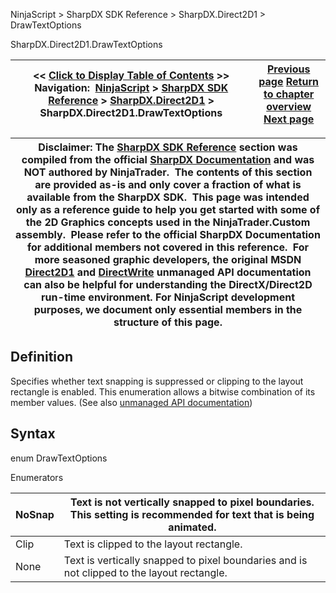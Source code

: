 ﻿
NinjaScript \> SharpDX SDK Reference \> SharpDX.Direct2D1 \> DrawTextOptions

SharpDX.Direct2D1\.DrawTextOptions

| \<\< [Click to Display Table of Contents](sharpdx_direct2d1_drawtextoptions.md) \>\> **Navigation:**     [NinjaScript](ninjascript.md) \> [SharpDX SDK Reference](sharpdx_sdk_reference.md) \> [SharpDX.Direct2D1](sharpdx_direct2d1.md) \> SharpDX.Direct2D1\.DrawTextOptions | [Previous page](sharpdx_direct2d1_capstyle.md) [Return to chapter overview](sharpdx_direct2d1.md) [Next page](sharpdx_direct2d1_ellipse.md) |
| --- | --- |

| Disclaimer: The [SharpDX SDK Reference](sharpdx_sdk_reference.md) section was compiled from the official [SharpDX Documentation](http://sharpdx.org/) and was NOT authored by NinjaTrader.  The contents of this section are provided as\-is and only cover a fraction of what is available from the SharpDX SDK.  This page was intended only as a reference guide to help you get started with some of the 2D Graphics concepts used in the NinjaTrader.Custom assembly.  Please refer to the official SharpDX Documentation for additional members not covered in this reference.  For more seasoned graphic developers, the original MSDN [Direct2D1](https://msdn.microsoft.com/en-us/library/windows/desktop/dd370990.aspx) and [DirectWrite](https://msdn.microsoft.com/en-us/library/windows/desktop/dd368038.aspx) unmanaged API documentation can also be helpful for understanding the DirectX/Direct2D run\-time environment. For NinjaScript development purposes, we document only essential members in the structure of this page. |
| --- |

## Definition
Specifies whether text snapping is suppressed or clipping to the layout rectangle is enabled. This enumeration allows a bitwise combination of its member values.
(See also [unmanaged API documentation](http://msdn.microsoft.com/en-us/library/dd368095.aspx))
 
## Syntax
enum DrawTextOptions
   

Enumerators

| NoSnap | Text is not vertically snapped to pixel boundaries. This setting is recommended for text that is being animated. |
| --- | --- |
| Clip | Text is clipped to the layout rectangle. |
| None | Text is vertically snapped to pixel boundaries and is not clipped to the layout rectangle. |
